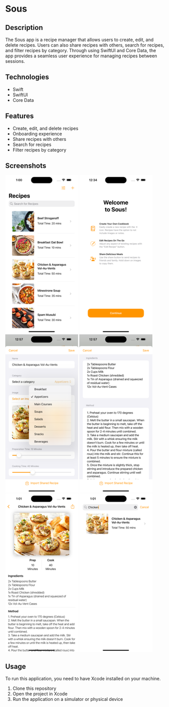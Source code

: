 # Sous

## Description

The Sous app is a recipe manager that allows users to create, edit, and delete recipes. Users can also share recipes with others, search for recipes, and filter recipes by category. Through using SwiftUI and Core Data, the app provides a seamless user experience for managing recipes between sessions. 

## Technologies

- Swift
- SwiftUI
- Core Data

## Features

- Create, edit, and delete recipes
- Onboarding experience
- Share recipes with others
- Search for recipes
- Filter recipes by category

## Screenshots

<img src="./screenshots/home.png" height="500" alt="Home screen containing a list of recipes">
<img src="./screenshots/onboarding.png" height="500" alt="Onboarding screen highlighting app features">
<img src="./screenshots/add.png" height="500" alt="Add recipe screen with input fields">
<img src="./screenshots/add_cont.png" height="500" alt="Add recipe screen with additional input fields">
<img src="./screenshots/detail.png" height="500" alt="Detailed view of a recipe">
<img src="./screenshots/search.png" height="500" alt="Search screen with search bar and a single recipe appearing as a result">


## Usage

To run this application, you need to have Xcode installed on your machine. 

1. Clone this repository
2. Open the project in Xcode
3. Run the application on a simulator or physical device